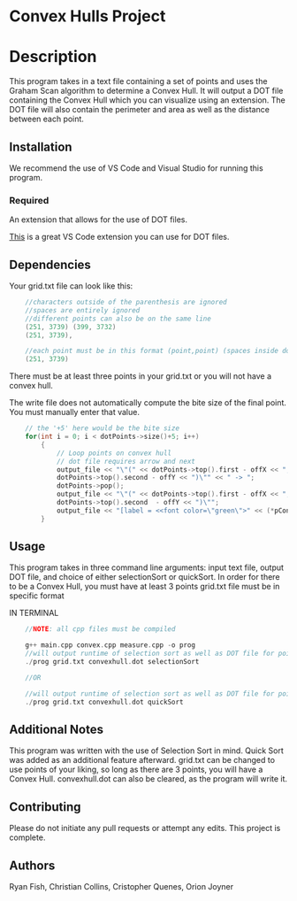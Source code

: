 # Convex Hulls Project

# Description

This program takes in a text file containing a set of points and uses the Graham Scan algorithm to determine a Convex Hull. It will output a DOT file containing the Convex Hull which you can visualize using an extension. 
The DOT file will also contain the perimeter and area as well as the distance between each point.

## Installation

We recommend the use of VS Code and Visual Studio for running this program.
### Required
An extension that allows for the use of DOT files.

[This](https://marketplace.visualstudio.com/items?itemName=joaompinto.vscode-graphviz) is a great VS Code extension you can use for DOT files.

## Dependencies
Your grid.txt file can look like this:
```c++
    //characters outside of the parenthesis are ignored
    //spaces are entirely ignored
    //different points can also be on the same line
    (251, 3739) (399, 3732)
    (251, 3739),

    //each point must be in this format (point,point) (spaces inside do not matter)
    (251, 3739)
```
There must be at least three points in your grid.txt or you will not have a convex hull.

The write file does not automatically compute the bite size of the final point. You must manually enter that value.
```c++
    // the '+5' here would be the bite size
    for(int i = 0; i < dotPoints->size()+5; i++)
        {
            // Loop points on convex hull
            // dot file requires arrow and next
            output_file << "\"(" << dotPoints->top().first - offX << "," <<  
            dotPoints->top().second - offY << ")\"" << " -> ";
            dotPoints->pop();
            output_file << "\"(" << dotPoints->top().first - offX << "," <<  
            dotPoints->top().second  - offY << ")\"";
            output_file << "[label = <<font color=\"green\">" << (*pConvex)[i] << "</font>>]\n";
        }
```

## Usage
This program takes in three command line arguments: input text file, output DOT file, and choice of either selectionSort or quickSort.
In order for there to be a Convex Hull, you must have at least 3 points
grid.txt file must be in specific format

IN TERMINAL
```c++
    //NOTE: all cpp files must be compiled

    g++ main.cpp convex.cpp measure.cpp -o prog
    //will output runtime of selection sort as well as DOT file for points in grid.txt
    ./prog grid.txt convexhull.dot selectionSort

    //OR

    //will output runtime of selection sort as well as DOT file for points in grid.txt
    ./prog grid.txt convexhull.dot quickSort

```
## Additional Notes
This program was written with the use of Selection Sort in mind. Quick Sort was added as an additional feature afterward.
grid.txt can be changed to use points of your liking, so long as there are 3 points, you will have a Convex Hull.
convexhull.dot can also be cleared, as the program will write it.


## Contributing
Please do not initiate any pull requests or attempt any edits.
This project is complete.
## Authors
Ryan Fish, Christian Collins, Cristopher Quenes, Orion Joyner